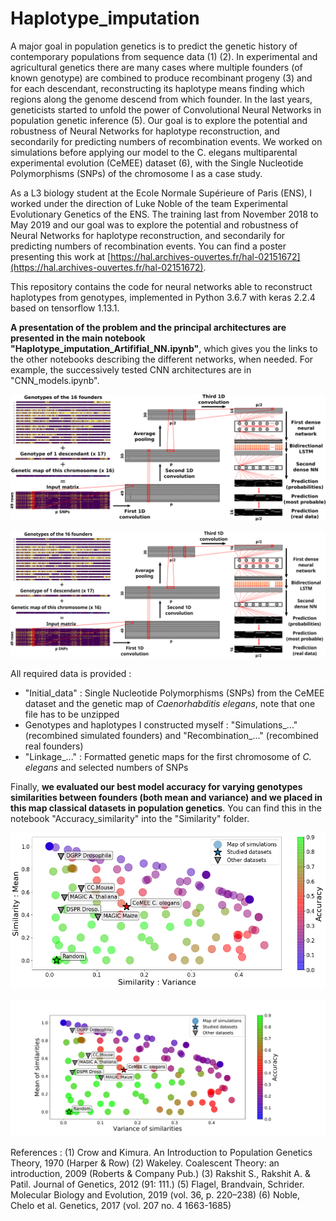 # Haplotype_imputation
A major goal in population genetics is to predict the genetic history of contemporary populations from sequence data (1) (2). In experimental and agricultural genetics there are many cases where multiple founders (of known genotype) are combined to produce recombinant progeny (3) and for each descendant, reconstructing its haplotype means finding which regions along the genome descend from which founder. 
In the last years, geneticists started to unfold the power of Convolutional Neural Networks in population genetic inference (5). Our goal is to explore the potential and robustness of Neural Networks for haplotype reconstruction, and secondarily for predicting numbers of recombination events. We worked on simulations before applying our model to the C. elegans multiparental experimental evolution (CeMEE) dataset (6), with the Single Nucleotide Polymorphisms (SNPs) of the chromosome I as a case study.

As a L3 biology student at the Ecole Normale Supérieure of Paris (ENS), I worked under the direction of Luke Noble of the team Experimental Evolutionary Genetics of the ENS. The training last from November 2018 to May 2019 and our goal was to explore the potential and robustness of Neural Networks for haplotype reconstruction, and secondarily for predicting numbers of recombination events. You can find a poster presenting this work at [https://hal.archives-ouvertes.fr/hal-02151672](https://hal.archives-ouvertes.fr/hal-02151672).

This repository contains the code for neural networks able to reconstruct haplotypes from genotypes, implemented in Python 3.6.7 with keras 2.2.4 based on tensorflow 1.13.1.

**A presentation of the problem and the principal architectures are presented in the main notebook "Haplotype_imputation_Artififial_NN.ipynb"**, which gives you the links to the other notebooks describing the different networks, when needed. For example, the successively tested CNN architectures are in "CNN_models.ipynb".

![Neural Network Architecture](https://github.com/Jeremy-Andreoletti/Haplotype_imputation/blob/master/Images/Architecture_NN.png)

![Neural Network Architecture](https://github.com/Jeremy-Andreoletti/Haplotype_imputation/blob/master/Images/Architecture_NN.svg)

All required data is provided :
- "Initial_data" : Single Nucleotide Polymorphisms (SNPs) from the CeMEE dataset and the genetic map of *Caenorhabditis elegans*, note that one file has to be unzipped
- Genotypes and haplotypes I constructed myself : "Simulations_..." (recombined simulated founders) and "Recombination_..." (recombined real founders)
- "Linkage_..." : Formatted genetic maps for the first chromosome of *C. elegans* and selected numbers of SNPs

Finally, **we evaluated our best model accuracy for varying genotypes similarities between founders (both mean and variance) and we placed in this map classical datasets in population genetics**. You can find this in the notebook "Accuracy_similarity" into the "Similarity" folder.

![Map of accuracies for varying similarities between founders](https://github.com/Jeremy-Andreoletti/Haplotype_imputation/blob/master/Images/Varying_similarities.png)

![Map of accuracies for varying similarities between founders](https://github.com/Jeremy-Andreoletti/Haplotype_imputation/blob/master/Images/Varying_similarities.svg)

References :
(1) Crow and Kimura. An Introduction to Population Genetics Theory, 1970 (Harper & Row)
(2) Wakeley. Coalescent Theory: an introduction, 2009 (Roberts & Company Pub.)
(3) Rakshit S., Rakshit A. & Patil. Journal of Genetics, 2012 (91: 111.)
(5) Flagel, Brandvain, Schrider. Molecular Biology and Evolution, 2019 (vol. 36, p. 220–238)
(6) Noble, Chelo et al. Genetics, 2017 (vol. 207 no. 4 1663-1685)
